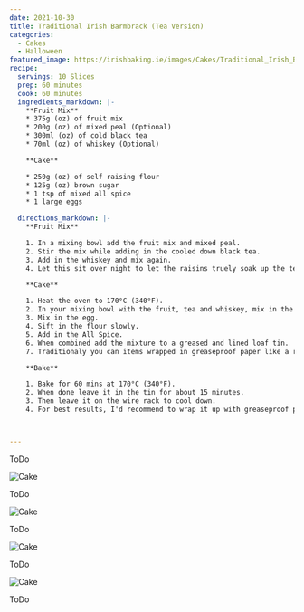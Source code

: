 ```yaml
---
date: 2021-10-30
title: Traditional Irish Barmbrack (Tea Version)
categories:
  - Cakes
  - Halloween
featured_image: https://irishbaking.ie/images/Cakes/Traditional_Irish_Barmbrack_Tea_Version/Image_1.jpg
recipe:
  servings: 10 Slices
  prep: 60 minutes
  cook: 60 minutes
  ingredients_markdown: |-
    **Fruit Mix**
    * 375g (oz) of fruit mix
    * 200g (oz) of mixed peal (Optional)
    * 300ml (oz) of cold black tea
    * 70ml (oz) of whiskey (Optional)

    **Cake**

    * 250g (oz) of self raising flour
    * 125g (oz) brown sugar
    * 1 tsp of mixed all spice
    * 1 large eggs

  directions_markdown: |-
    **Fruit Mix**

    1. In a mixing bowl add the fruit mix and mixed peal.
    2. Stir the mix while adding in the cooled down black tea.
    3. Add in the whiskey and mix again.
    4. Let this sit over night to let the raisins truely soak up the tea and whiskey.

    **Cake**

    1. Heat the oven to 170°C (340°F).
    2. In your mixing bowl with the fruit, tea and whiskey, mix in the sugar.
    3. Mix in the egg.
    4. Sift in the flour slowly.
    5. Add in the All Spice.
    6. When combined add the mixture to a greased and lined loaf tin.
    7. Traditionaly you can items wrapped in greaseproof paper like a ring.

    **Bake**

    1. Bake for 60 mins at 170°C (340°F).
    2. When done leave it in the tin for about 15 minutes.
    3. Then leave it on the wire rack to cool down.
    4. For best results, I'd recommend to wrap it up with greaseproof paper and then tin foil and leave it for 2 days before digging into it.



---
```

ToDo

![Cake](https://irishbaking.ie/images/Cakes/Traditional_Irish_Barmbrack_Tea_Version/Image_2.jpg)

ToDo

![Cake](https://irishbaking.ie/images/Cakes/Traditional_Irish_Barmbrack_Tea_Version/Image_3.jpg)

ToDo

![Cake](https://irishbaking.ie/images/Cakes/Traditional_Irish_Barmbrack_Tea_Version/Image_4.jpg)

ToDo

![Cake](https://irishbaking.ie/images/Cakes/Traditional_Irish_Barmbrack_Tea_Version/Image_5.jpg)

ToDo
